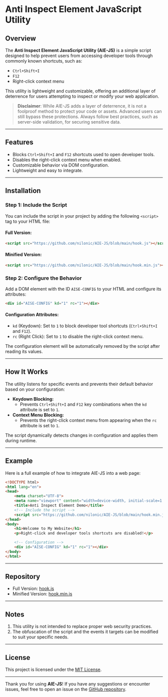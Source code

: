 # Anti Inspect Element JavaScript Utility

## Overview
The **Anti Inspect Element JavaScript Utility (AIE-JS)** is a simple script designed to help prevent users from accessing developer tools through commonly known shortcuts, such as:
- `Ctrl+Shift+I`
- `F12`
- Right-click context menu

This utility is lightweight and customizable, offering an additional layer of deterrence for users attempting to inspect or modify your web application.

> **Disclaimer**: While AIE-JS adds a layer of deterrence, it is not a foolproof method to protect your code or assets. Advanced users can still bypass these protections. Always follow best practices, such as server-side validation, for securing sensitive data.

---

## Features
- Blocks `Ctrl+Shift+I` and `F12` shortcuts used to open developer tools.
- Disables the right-click context menu when enabled.
- Customizable behavior via DOM configuration.
- Lightweight and easy to integrate.

---

## Installation
### Step 1: Include the Script
You can include the script in your project by adding the following `<script>` tag to your HTML file:

#### Full Version:
```html
<script src="https://github.com/nilonic/AIE-JS/blob/main/hook.js"></script>
```

#### Minified Version:
```html
<script src="https://github.com/nilonic/AIE-JS/blob/main/hook.min.js"></script>
```

### Step 2: Configure the Behavior
Add a DOM element with the ID `AISE-CONFIG` to your HTML and configure its attributes:

```html
<div id="AISE-CONFIG" kd="1" rc="1"></div>
```

#### Configuration Attributes:
- `kd` (Keydown): Set to `1` to block developer tool shortcuts (`Ctrl+Shift+I` and `F12`).
- `rc` (Right Click): Set to `1` to disable the right-click context menu.

The configuration element will be automatically removed by the script after reading its values.

---

## How It Works
The utility listens for specific events and prevents their default behavior based on your configuration:

- **Keydown Blocking:**
  - Prevents `Ctrl+Shift+I` and `F12` key combinations when the `kd` attribute is set to `1`.
- **Context Menu Blocking:**
  - Prevents the right-click context menu from appearing when the `rc` attribute is set to `1`.

The script dynamically detects changes in configuration and applies them during runtime.

---

## Example
Here is a full example of how to integrate AIE-JS into a web page:

```html
<!DOCTYPE html>
<html lang="en">
<head>
    <meta charset="UTF-8">
    <meta name="viewport" content="width=device-width, initial-scale=1.0">
    <title>Anti Inspect Element Demo</title>
    <!-- Include the script -->
    <script src="https://github.com/nilonic/AIE-JS/blob/main/hook.min.js"></script>
</head>
<body>
    <h1>Welcome to My Website</h1>
    <p>Right-click and developer tools shortcuts are disabled!</p>

    <!-- Configuration -->
    <div id="AISE-CONFIG" kd="1" rc="1"></div>
</body>
</html>
```

---

## Repository
- Full Version: [hook.js](https://github.com/nilonic/AIE-JS/blob/main/hook.js)
- Minified Version: [hook.min.js](https://github.com/nilonic/AIE-JS/blob/main/hook.min.js)

---

## Notes
1. This utility is not intended to replace proper web security practices.
2. The obfuscation of the script and the events it targets can be modified to suit your specific needs.

---

## License
This project is licensed under the [MIT License](https://opensource.org/licenses/MIT).

---

Thank you for using **AIE-JS**! If you have any suggestions or encounter issues, feel free to open an issue on the [GitHub repository](https://github.com/nilonic/AIE-JS).

